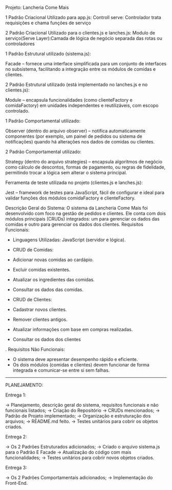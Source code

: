 Projeto: Lancheria Come Mais

1 Padrão Criacional Utilizado para app.js:
Controll serve: Controlador trata requisições e chama funções de serviço

2 Padrão Criacional Utilizado para o clientes.js e lanches.js:
Modulo de serviço(Serve Layer):Camada de lógica de negócio separada das rotas ou controladores

1 Padrão Estrutural utilizado (sistema.js):

Facade – fornece uma interface simplificada para um conjunto de interfaces no subsistema, facilitando a integração entre os módulos de comidas e clientes.

2 Padrão Estrutural utilizado (está implementado no lanches.js e no clientes.js):

Module – encapsula funcionalidades (como clienteFactory e comidaFactory) em unidades independentes e reutilizáveis, com escopo controlado.

1 Padrão Comportamental utilizado:

Observer (dentro do arquivo observer) – notifica automaticamente componentes (por exemplo, um painel de pedidos ou sistema de notificações) quando há alterações nos dados de comidas ou clientes.

2 Padrão Comportamental utilizado:

Strategy (dentro do arquivo strategies) – encapsula algoritmos de negócio como cálculo de descontos, formas de pagamento, ou regras de fidelidade, permitindo trocar a lógica sem alterar o sistema principal.

Ferramenta de teste utilizada no projeto (clientes.js e lanches.js):

Jest – framework de testes para JavaScript, fácil de configurar e ideal para validar funções dos módulos comidaFactory e clienteFactory.

Descrição Geral do Sistema:
O sistema da Lancheria Come Mais foi desenvolvido com foco na gestão de pedidos e clientes. Ele conta com dois módulos principais (CRUDs) integrados: um para gerenciar os dados das comidas e outro para gerenciar os dados dos clientes.
Requisitos Funcionais:

- Linguagens Utilizadas: JavaScript (servidor e lógica).

- CRUD de Comidas:
- Adicionar novas comidas ao cardápio.
- Excluir comidas existentes.
- Atualizar os ingredientes das comidas.
- Consultar os dados das comidas.

- CRUD de Clientes:
- Cadastrar novos clientes.
- Remover clientes antigos.
- Atualizar informações com base em compras realizadas.
- Consultar os dados dos clientes

.
Requisitos Não Funcionais:

- O sistema deve apresentar desempenho rápido e eficiente.
- Os dois módulos (comidas e clientes) devem funcionar de forma integrada e comunicar-se entre si sem falhas.

---

PLANEJAMENTO:

Entrega 1:

-> Planejamento, descrição geral do sistema, requisitos funcionais e não funcionais listados;
-> Criação do Repositório
-> CRUDs mencionados;
-> Padrão de Projeto implementado;
-> Organização e estruturação dos arquivos;
-> README.md feito.
-> Testes unitários para cobrir os objetos criados.

Entrega 2:

-> Os 2 Padrões Estruturados adicionados;
-> Criado o arquivo sistema.js para o Padrão E Facade
-> Atualização do código com mais funcionalidades;
-> Testes unitários para cobrir novos objetos criados.

Entrega 3:

-> Os 2 Padrões Comportamentais adicionados;
-> Implementação do Front-End.
